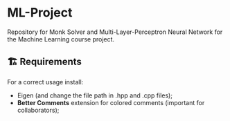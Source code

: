 # ML-Project
Repository for Monk Solver and Multi-Layer-Perceptron Neural Network for the Machine Learning course project.

## 🏗️ Requirements
For a correct usage install: 
- Eigen (and change the file path in .hpp and .cpp files);
-  **Better Comments** extension for colored comments (important for collaborators); 
